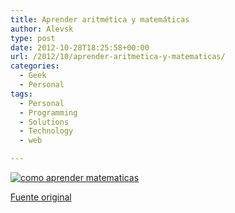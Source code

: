 ```yaml
---
title: Aprender aritmética y matemáticas
author: Alevsk
type: post
date: 2012-10-28T18:25:58+00:00
url: /2012/10/aprender-aritmetica-y-matematicas/
categories:
  - Geek
  - Personal
tags:
  - Personal
  - Programming
  - Solutions
  - Technology
  - web

---
```

[![como aprender matematicas](/images/matematicas_vs_aritmetica.jpg)](http://www.alevsk.com/2012/10/aprender-aritmetica-y-matematicas/matematicas_vs_aritmetica/)

[Fuente original][1]

 [1]: http://www.mathfail.com/slimfigures-arithmetic.jpg